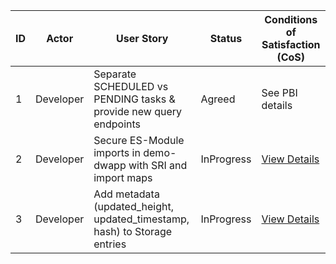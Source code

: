 | ID | Actor | User Story | Status | Conditions of Satisfaction (CoS) |
| --- | --- | --- | --- | --- |
| 1 | Developer | Separate SCHEDULED vs PENDING tasks & provide new query endpoints | Agreed | See PBI details |
| 2 | Developer | Secure ES-Module imports in demo-dwapp with SRI and import maps | InProgress | [View Details](./2/prd.md) |
| 3 | Developer | Add metadata (updated_height, updated_timestamp, hash) to Storage entries | InProgress | [View Details](./3/prd.md) |